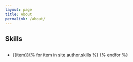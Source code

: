 ```yaml
---
layout: page
title: About
permalink: /about/
---
```


## Skills

<ul style="display: inline-block;">
  {% for item in site.author.skills %}
    <li style="float: left"><a class="btn btn-ghost">{{item}}</a></li>
  {% endfor %}
</ul>
